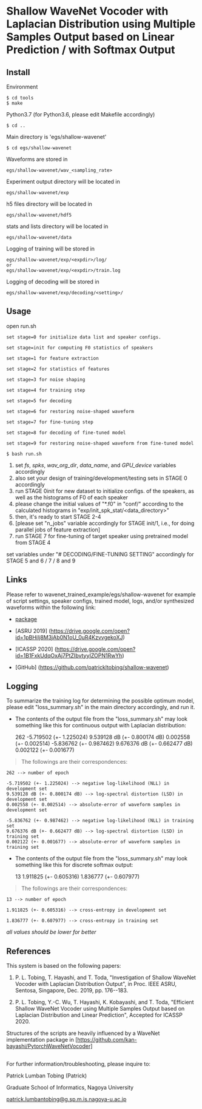 # Shallow WaveNet Vocoder with Laplacian Distribution using Multiple Samples Output based on Linear Prediction / with Softmax Output

## Install
Environment

    $ cd tools
    $ make

Python3.7 (for Python3.6, please edit Makefile accordingly)

    $ cd ..


Main directory is 'egs/shallow-wavenet'

    $ cd egs/shallow-wavenet

Waveforms are stored in
    
    egs/shallow-wavenet/wav_<sampling_rate>

Experiment output directory will be located in

    egs/shallow-wavenet/exp

h5 files directory will be located in 

    egs/shallow-wavenet/hdf5

stats and lists directory will be located in 

    egs/shallow-wavenet/data

Logging of training will be stored in

    egs/shallow-wavenet/exp/<expdir>/log/
    or
    egs/shallow-wavenet/exp/<expdir>/train.log

Logging of decoding will be stored in

    egs/shallow-wavenet/exp/decoding/<setting>/

## Usage
open run.sh

    set stage=0 for initialize data list and speaker configs.

    set stage=init for computing F0 statistics of speakers

    set stage=1 for feature extraction

    set stage=2 for statistics of features

    set stage=3 for noise shaping

    set stage=4 for training step

    set stage=5 for decoding

    set stage=6 for restoring noise-shaped waveform

    set stage=7 for fine-tuning step

    set stage=8 for decoding of fine-tuned model

    set stage=9 for restoring noise-shaped waveform from fine-tuned model

    $ bash run.sh

1. set *fs*, *spks*, *wav\_org\_dir*, *data_name*, and *GPU\_device* variables accordingly
2. also set your design of training/development/testing sets in STAGE 0 accordingly
3. run STAGE 0init for new dataset to initialize configs. of the speakers, as well as the histograms of F0 of each speaker
4. please change the initial values of "*.f0" in "conf/" according to the calculated histograms in "exp/init\_spk\_stat/<data_directory>"
5. then, it's ready to start STAGE 2-4
6. [please set "n_jobs" variable accordingly for STAGE init/1, i.e., for doing parallel jobs of feature extraction]
7. run STAGE 7 for fine-tuning of target speaker using pretrained model from STAGE 4

set variables under "#  DECODING/FINE-TUNING SETTING" accordingly for STAGE 5 and 6 / 7 / 8 and 9

## Links
Please refer to wavenet\_trained\_example/egs/shallow-wavenet for example of script settings, speaker configs, trained model, logs, and/or synthesized waveforms
within the following link:

* [package](https://drive.google.com/open?id=18AapBApXuiiJDFUocxn1hWs2Jit7v0or)

* [ASRU 2019] (https://drive.google.com/open?id=1pBHiIj8M3jAb0N1oU_0uR4KzvvgekoXJ)

* [ICASSP 2020] (https://drive.google.com/open?id=1B1FxkUdqOxAj7PtZIbvtyyIZOPN1RwYh)

* [GitHub] (https://github.com/patrickltobing/shallow-wavenet)

## Logging

To summarize the training log for determining the possible optimum model, please edit 
"loss\_summary.sh" in the main directory accordingly, and run it.

* The contents of the output file from the "loss_summary.sh" may look something like this for continuous output with Laplacian distribution:

    262 -5.719502 (+- 1.225024) 9.539128 dB (+- 0.800174 dB) 0.002558 (+- 0.002514) -5.836762 (+- 0.987462) 9.676376 dB (+- 0.662477 dB) 0.002122 (+- 0.001677)

> The followings are their correspondences:

    262 --> number of epoch

    -5.719502 (+- 1.225024) --> negative log-likelihood (NLL) in development set
    9.539128 dB (+- 0.800174 dB) --> log-spectral distortion (LSD) in development set
    0.002558 (+- 0.002514) --> absolute-error of waveform samples in development set

    -5.836762 (+- 0.987462) --> negative log-likelihood (NLL) in training set
    9.676376 dB (+- 0.662477 dB) --> log-spectral distortion (LSD) in training set
    0.002122 (+- 0.001677) --> absolute-error of waveform samples in training set

* The contents of the output file from the "loss_summary.sh" may look something like this for discrete softmax output:

    13 1.911825 (+- 0.605316) 1.836777 (+- 0.607977)

> The followings are their correspondences:

    13 --> number of epoch

    1.911825 (+- 0.605316) --> cross-entropy in development set

    1.836777 (+- 0.607977) --> cross-entropy in training set

*all values should be lower for better*

## References

This system is based on the following papers:

1. P. L. Tobing, T. Hayashi, and T. Toda, "Investigation of Shallow WaveNet Vocoder with Laplacian Distribution Output", in Proc. IEEE ASRU, Sentosa, Singapore, Dec. 2019, pp. 176--183.

2. P. L. Tobing, Y.-C. Wu, T. Hayashi, K. Kobayashi, and T. Toda, "Efficient Shallow WaveNet Vocoder using Multiple Samples Output based on Laplacian Distribution and Linear Prediction", Accepted for ICASSP 2020.

Structures of the scripts are heavily influenced by a WaveNet implementation package in [https://github.com/kan-bayashi/PytorchWaveNetVocoder]

##

For further information/troubleshooting, please inquire to:

Patrick Lumban Tobing (Patrick)

Graduate School of Informatics, Nagoya University

patrick.lumbantobing@g.sp.m.is.nagoya-u.ac.jp
